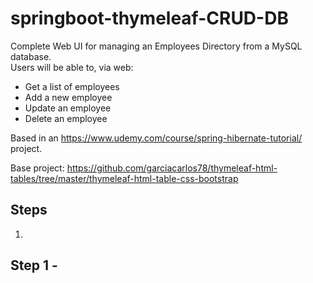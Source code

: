 # springboot-thymeleaf-CRUD-DB
Complete Web UI for managing an Employees Directory from a MySQL database.  
Users will be able to, via web:
- Get a list of employees
- Add a new employee
- Update an employee
- Delete an employee

Based in an https://www.udemy.com/course/spring-hibernate-tutorial/ project.  

Base project: https://github.com/garciacarlos78/thymeleaf-html-tables/tree/master/thymeleaf-html-table-css-bootstrap

## Steps
1. 

## Step 1 - 